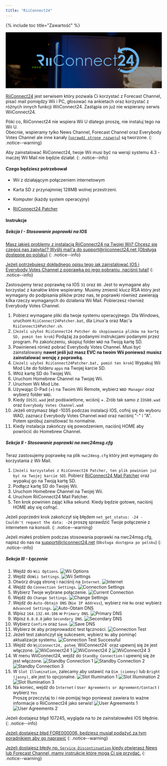 ```yaml
---
title: "RiiConnect24"
---
```


{% include toc title="Zawartość" %}

![RiiConnect24 Logo](/images/WiiRC24Logo.jpg)

[RiiConnect24](https://rc24.xyz/) jest serwisem który pozwala Ci korzystać z Forecast Channel, pisać mail pomiędzy Wii i PC, głosować na ankietach oraz korzystać z różnych innych funkcji WiiConnect24. Zastąpia on już nie wspierany serwis WiiConnect24.

Póki co, RiiConnect24 nie wspiera Wii U dlatego proszę, nie instaluj tego na Wii U.
<br>
Obecnie, wspieramy tylko News Channel, Forecast Channel oraz Everybody Votes Channel ale inne kanały [(`sprawdź stronę rozwoju`)](https://rc24.xyz/stats/index.html) są tworzone.
{: .notice--warning}

Aby zainstalować RiiConnect24, twoje Wii musi być na wersji systemu 4.3 - inaczej Wii Mail nie będzie działał.
{: .notice--info}

#### Czego będziesz potrzebował

* Wii z działającym połączeniem internetowym
* Karta SD z przynajmniej 128MB wolnej przestrzeni.
* Komputer (każdy system operacyjny)

* [RiiConnect24 Patcher](https://github.com/RiiConnect24/RiiConnect24-Patcher/releases)

#### Instrukcje

##### Sekcja I - Stosowanie poprawki na IOS

[Masz jakieś problemy z instalacją RiiConnect24 na Twojej Wii? Chcesz się czegoś nas zapytąć? Wyślij mail'a do support@riiconnect24.net (Obsługa dostępne po polsku)](mailto:support@riiconnect24.net)
{: .notice--info}

[Jeżeli potrzebujesz dokładnego opisu tego jak zainstalować IOS i Everybody Votes Channel z poprawką po jego pobraniu, naciśnij tutaj!](wiimodlite)
{: .notice--info}

Zastosujemy teraz poprawkę na IOS `31` oraz `80`. Jest to wymagane aby korzystać z kanałów które wspieramy. Musimy zmienić klucz RSA który jest wymagany do podpisania plików przez nas, te poprawki również zawierają kilka rzeczy wymaganych do działania Wii Mail. Pobierzesz również Everybody Votes Channel.

1. Pobierz wymagane pliki dla twoje systemu operacyjnego. Dla Windows, uruchom `RiiConnect24Patcher.bat`, dla Linux'a oraz Mac'a `RiiConnect24Patcher.sh`.
1. (`Jeżeli użyłeś RiiConnect24 Patcher do skopiowania plików na kartę SD, pomiń ten krok`) Podążaj za podanymi instrukcjami podanymi przez program. Po zakończeniu, skopiuj folder `WAD` na Twoją kartę SD.
1. Powinieneś rónież pobrać Everybody Votes Channel. Musi być zainstalowany **nawet jeśli już masz EVC na twoim Wii ponieważ musisz zainstalować wersję z poprawką.**
1. (`Jeżeli użyłeś RiiConnect24Patcher.bat, pomiń ten krok`) Wypakuj Wii Mod Lite do folderu `apps` na Twojej karcie SD.
1. Włóż kartę SD do Twojej Wii.
1. Uruchom Homebrew Channel na Twojej Wii.
1. Uruchom Wii Mod Lite.
1. Używając D-Pad (+) na Twoim Wii Remote, wybierz `WAD Manager` oraz wybierz folder `WAD`.
1. Kiedy `IOS31.wad` jest podświetlone, wciśnij +. Zrób tak samo z `IOS80.wad` oraz `Everybody Votes Channel.wad`
1. Jeżeli otrzymasz błąd -1035 podczas instalacji IOS, cofnij się do wyboru WAD, zaznacz Everybody Votes Channel.wad oraz naciśnij "-" i "A". Potem spróbuj zainstlować to normalnie.
1. Kiedy instalacja zakończy się powodzeniem, naciśnij HOME aby powrócić do Homebrew Channel.

##### Sekcja II - Stosowanie poprawki na nwc24msg.cfg

Teraz zastosujemy poprawkę na plik `nwc24msg.cfg` który jest wymagany do korzystania z Wii Mail.

1. (`Jeżeli korzystałeś z RiiConnect24 Patcher, ten plik powinien już być na Twojej karcie SD`). Pobierz [RiiConnect24 Mail Patcher](https://github.com/RiiConnect24/Mail-Patcher/releases) oraz wypakuj go na Twoją kartę SD.
1. Podłącz kartę SD do Twojej Wii.
1. Uruchom Homebrew Channel na Twojej Wii.
1. Uruchom RiiConnect24 Mail Patcher.
1. Ten krok powinien zająć kilka sekund. Kiedy będzie gotowe, naciśnij HOME aby się cofnąć.

Jeżeli poprzedni krok zakończył się błędem `net_get_status: -24 - Couldn't request the data: -24` proszę sprawdzić Twoje połączenie z internetem na konsoli.
{: .notice--warning}

Jeżeli miałeś problem podczas stosowania poprawki na nwc24msg.cfg, napisz do nas na [support@riiconnect24.net](mailto:support@riiconnect24.net) (`Obsługa dostępna po polsku`)
{: .notice--info}

##### Sekcja III - Łączenie

1. Wejdź do `Wii Options`.
![Wii Options](/images/RiiConnect24/Internet_1.png)
1. Wejdź do`Wii Settings`.
![Wii Settings](/images/RiiConnect24/Internet_2.png)
1. Otwórz drugą stronę i naciśnij na `Internet`.
![Internet](/images/RiiConnect24/Internet_3.png)
1. Wejdź do `Connection Settings`.
![Connection Settings](/images/RiiConnect24/Internet_4.png)
1. Wybierz Twoje wybrane połączenie.
![Current Connection](/images/RiiConnect24/Internet_5.png)
1. Wejdź do `Change Settings`.
![Change Settings](/images/RiiConnect24/Internet_6.png)
1. Wejdź do `Auto-Obtain DNS` (`Nie IP Address`), wybierz nie `No` oraz wybierz `Advanced Settings`.
![Auto-Obtain DNS](/images/RiiConnect24/Internet_7.png)
1. Wpisz `164.132.44.106` w `Primary DNS`.
![Primary DNS](/images/RiiConnect24/Internet_8.png)
1. Wpisz `8.8.8.8` jako `Secondary DNS`.
![Secondary DNS](/images/RiiConnect24/Internet_9.png)
1. Wybierz `Confirm` oraz `Save`.
![Save DNS](/images/RiiConnect24/Internet_10.png)
1. Wybierz `OK` aby przeprowadzić test łączności.
![Connection Test](/images/RiiConnect24/Internet_11.png)
1. Jeżeli test zakończył się sukcesem, wybierz `No` aby pominąć aktualizacje systemu.
![Connection Test Successful](/images/RiiConnect24/Internet_12.png)
1. Wejdź do `WiiConnect24, potem `WiiConnect24` oraz upewnij się że jest włączone.
![WiiConnect24 1](/images/RiiConnect24/Internet_13.png)
![WiiConnect24 2](/images/RiiConnect24/Internet_14.png)
![WiiConnect24 3](/images/RiiConnect24/Internet_15.png)
1. W menu WiiConnect24, wejdź do `Standby Connection` i upewnij się że jest włączone.
![Standby Connection 1](/images/RiiConnect24/Internet_16.png)
![Standby Connection 2](/images/RiiConnect24/Internet_17.png)
![Standby Connection 3](/images/RiiConnect24/Internet_18.png)
1. W `Slot Illumination`, zalecamy aby ustawić na `Dim (ciemny)` lub `Bright (jasny)`, ale jest to opcjonalne.
![Slot Illumination 1](/images/RiiConnect24/Internet_19.png)
![Slot Illumination 2](/images/RiiConnect24/Internet_20.png)
![Slot Illumination 3](/images/RiiConnect24/Internet_22.png)
1. Na koniec, wejdź do `Internet` i `User Agreements or Agreement/Contact` i wybierz `Yes`<br>
   Proszę przeczytaj to i nie pomijaj tego ponieważ zawiera to ważne informacje o RiiConnect24 jako serwis!
![User Agreements 1](/images/RiiConnect24/Internet_23.png)
![User Agreements 2](/images/RiiConnect24/Internet_24.png)

Jeżeli dostajesz błąd 107245, wygląda na to że zainstalowałeś IOS błędnie.
{: .notice--info}

[Jeżeli dostajesz błąd FORE000006, będziesz musiał podążyć za tym poradnikiem aby go naprawić](riiconnect24-batteryfix)
{: .notice--warning}

[Jeżeli dostajesz błędy np. `Service Discontinuation` kiedy otwierasz News lub Forecast Channel, mamy instrukcje które mogą Ci się przydać.](riiconnect24-troubleshooting)
{: .notice--warning}
